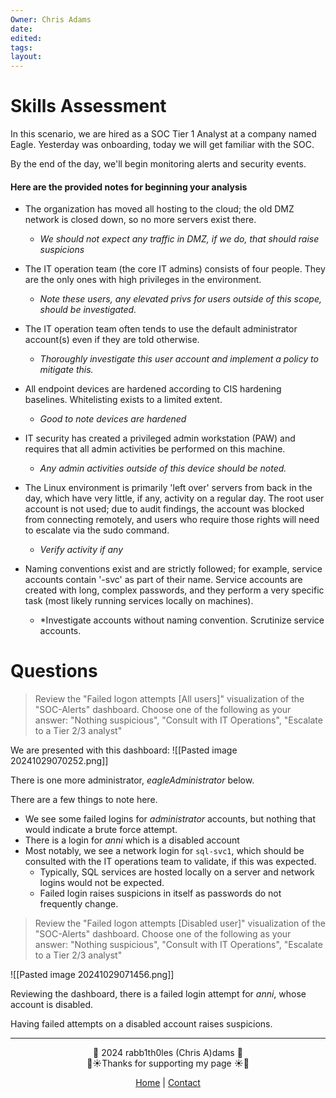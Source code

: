 ```yaml
---
Owner: Chris Adams
date: 
edited: 
tags: 
layout:
---
```


# Skills Assessment

In this scenario, we are hired as a SOC Tier 1 Analyst at a company named Eagle. Yesterday was onboarding, today we will get familiar with the SOC. 

By the end of the day, we'll begin monitoring alerts and security events. 

#### Here are the provided notes for beginning your analysis


* The organization has moved all hosting to the cloud; the old DMZ network is closed down, so no more servers exist there.
	* *We should not expect any traffic in DMZ, if we do, that should raise suspicions*

* The IT operation team (the core IT admins) consists of four people. They are the only ones with high privileges in the environment.
	* *Note these users, any elevated privs for users outside of this scope, should be investigated.*

* The IT operation team often tends to use the default administrator account(s) even if they are told otherwise.
	* *Thoroughly investigate this user account and implement a policy to mitigate this.*

* All endpoint devices are hardened according to CIS hardening baselines. Whitelisting exists to a limited extent.
	* *Good to note devices are hardened*

 * IT security has created a privileged admin workstation (PAW) and requires that all admin activities be performed on this machine.
	 * *Any admin activities outside of this device should be noted.*

* The Linux environment is primarily 'left over' servers from back in the day, which have very little, if any, activity on a regular day. The root user account is not used; due to audit findings, the account was blocked from connecting remotely, and users who require those rights will need to escalate via the sudo command.
	* *Verify activity if any*

* Naming conventions exist and are strictly followed; for example, service accounts contain '-svc' as part of their name. Service accounts are created with long, complex passwords, and they perform a very specific task (most likely running services locally on machines).
	* *Investigate accounts without naming convention. Scrutinize service accounts.

# Questions

> Review the "Failed logon attempts [All users]" visualization of the "SOC-Alerts" dashboard. Choose one of the following as your answer: "Nothing suspicious", "Consult with IT Operations", "Escalate to a Tier 2/3 analyst" 

We are presented with this dashboard:
![[Pasted image 20241029070252.png]]

There is one more administrator, *eagleAdministrator* below.

There are a few things to note here. 

* We see some failed logins for *administrator* accounts, but nothing that would indicate a brute force attempt.
* There is a login for *anni* which is a disabled account
* Most notably, we see a network login for `sql-svc1`, which should be consulted with the IT operations team to validate, if this was expected.
	* Typically, SQL services are hosted locally on a server and network logins would not be expected.
	* Failed login raises suspicions in itself as passwords do not frequently change. 


> Review the "Failed logon attempts [Disabled user]" visualization of the "SOC-Alerts" dashboard. Choose one of the following as your answer: "Nothing suspicious", "Consult with IT Operations", "Escalate to a Tier 2/3 analyst"

![[Pasted image 20241029071456.png]]


Reviewing the dashboard, there is a failed login attempt for *anni*, whose account is disabled. 

Having failed attempts on a disabled account raises suspicions.

---
<div style="text-align: center;">
	<div class="gradient-text">👾 2024 rabb1th0les (Chris A)dams 👾</div> 
	🌴☀Thanks for supporting my page ☀🌴
	<nav>
		<ul style="list-style: none; padding: 0;">
			<div style="text-align: center;">
				<li><a href="index.html">Home</a> | <a href="Contact.html">Contact</a></li>
			</div>
		</ul>
	</nav>	
</div>

